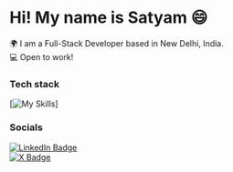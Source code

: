 Hi! My name is Satyam 😄
========================================================================================================================================

🌍  I am a Full-Stack Developer based in New Delhi, India.
<br/>
💻  Open to work!
<br/>

### Tech stack

 [![My Skills](https://skillicons.dev/icons?i=js,react,next,tailwind,nodejs,express,firebase,mongo)]

### Socials

<div id="badges">
  <a href="https://www.linkedin.com/in/satyam-kumar-aba131343/">
    <img src="https://img.shields.io/badge/LinkedIn-blue?style=for-the-badge&logo=linkedin&logoColor=white" alt="LinkedIn Badge"/>
  </a>
</div>
<div id="badges">
  <a href="https://x.com/satyam_o_"  >
    <img src="https://img.shields.io/badge/Twitter-black?style=for-the-badge&logo=twitter&logoColor=white" alt="X Badge"/>
  </a>
</div>
